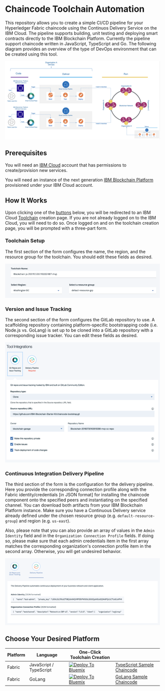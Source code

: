 # Chaincode Toolchain Automation

This repository allows you to create a simple CI/CD pipeline for your Hyperledger Fabric chaincode using the Continuos Delivery Service on the IBM Cloud.  The pipeline supports building, unit testing and deploying smart contracts directly to the IBM Blockchain Platform.  Currently the pipeline support chaincode written in JavaScript, TypeScript and Go.  The following diagram provides an overview of the type of DevOps environment that can be created using this tool.

![Chaincode Pipeline Image](assets/chaincode-pipeline.png)

## Prerequisites

You will need an [IBM Cloud](https://cloud.ibm.com/) account that has permissions to create/provision new services. 

You will need an instance of the next generation [IBM Blockchain Platform](https://cloud.ibm.com/docs/services/blockchain?topic=blockchain-get-started-ibp) provisioned under your IBM Cloud account.

## How It Works

Upon clicking one of the [buttons](#choose-your-desired-platform) below, you will be redirected to an IBM Cloud [Toolchain](https://console.bluemix.net/docs/services/ContinuousDelivery/toolchains_about.html) creation page. If you are not already logged on to the IBM Cloud, you will need to do so. Once logged on and on the toolchain creation page, you will be prompted with a three-part form.

### Toolchain Setup

The first section of the form configures the name, the region, and the resource group for the toolchain. You should edit these fields as desired.

![Toolchain Config Image](assets/toolchain_config.png)

### Version and Issue Tracking

The second section of the form configures the GitLab repository to use. A scaffolding repository containing platform-specific bootstrapping code (i.e. Node.js vs. GoLang) is set up to be cloned into a GitLab repository with a corresponding issue tracker. You can edit these fields as desired.

![Version and Issue Tracking Config Image](assets/git_repo_issues_config.png)

### Continuous Integration Delivery Pipeline

The third section of the form is the configuration for the delivery pipeline. Here you provide the corresponding connection profile along with the Fabric identity/credentials [in JSON format] for installing the chaincode component onto the specified peers and instantiating on the specified channel. You can download both artifacts from your IBM Blockchain Platform instance. Make sure you have a Continuous Delivery service already defined under the chosen resource group (e.g. `default-resource-group`) and region (e.g. `us-east`).

Also, please note that you can also provide an array of values in the `Admin Identity` field and in the `Organization Connection Profile` fields. If doing so, please make sure that each admin credentials item in the first array matches the corresponding organization's connection profile item in the second array. Otherwise, you will get undesired behavior.

![Pipeline Config Image](assets/pipeline_config.png)

## Choose Your Desired Platform

|Platform|Language|One-Click Toolchain Creation||
|---------|----------|----------|----------|
| Fabric | JavaScript / TypeScript | [![Deploy To Bluemix](https://console.ng.bluemix.net/devops/graphics/create_toolchain_button.png)](https://console.ng.bluemix.net/devops/setup/deploy/?repository=https://github.com/IBM-Blockchain-Starter-Kit/blockchain-toolchain&branch=master&bootstrapRepo=https://github.com/IBM-Blockchain-Starter-Kit/nodejs-chaincode-bootstrap.git&platform=js) | [TypeScript Sample Chaincode](https://github.com/IBM-Blockchain-Starter-Kit/nodejs-chaincode-bootstrap/) |
| Fabric | GoLang | [![Deploy To Bluemix](https://console.ng.bluemix.net/devops/graphics/create_toolchain_button.png)](https://console.ng.bluemix.net/devops/setup/deploy/?repository=https://github.com/IBM-Blockchain-Starter-Kit/blockchain-toolchain&branch=master&bootstrapRepo=https://github.com/IBM-Blockchain-Starter-Kit/chaincode-bootstrap.git&platform=go) | [GoLang Sample Chaincode](https://github.com/IBM-Blockchain-Starter-Kit/chaincode-bootstrap/) |
